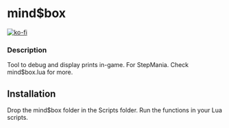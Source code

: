 

# mind$box

[![ko-fi](https://ko-fi.com/img/githubbutton_sm.svg)](https://ko-fi.com/W7W32691S)

### Description

Tool to debug and display prints in-game. For StepMania.
Check mind$box.lua for more.

## Installation

Drop the mind$box folder in the Scripts folder.
Run the functions in your Lua scripts.

 
